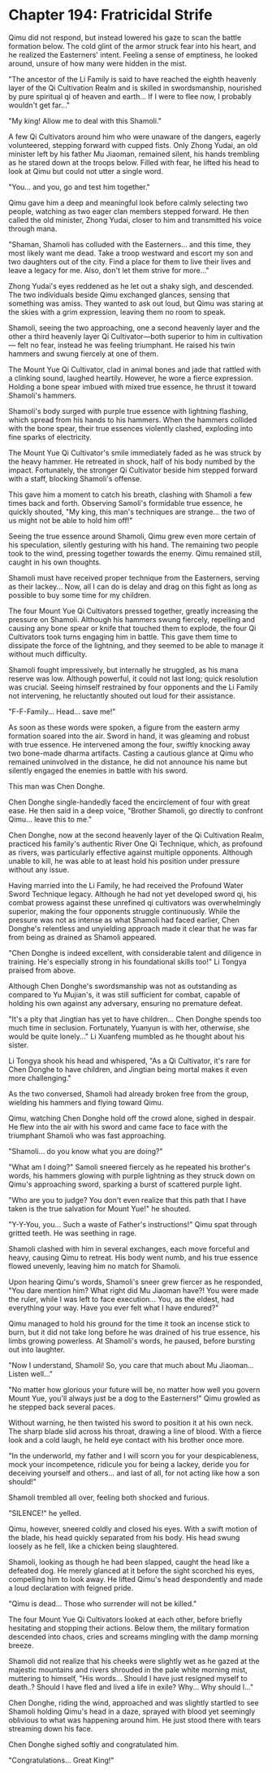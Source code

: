 # Chapter 194: Fratricidal Strife

Qimu did not respond, but instead lowered his gaze to scan the battle formation below. The cold glint of the armor struck fear into his heart, and he realized the Easterners' intent. Feeling a sense of emptiness, he looked around, unsure of how many were hidden in the mist.

"The ancestor of the Li Family is said to have reached the eighth heavenly layer of the Qi Cultivation Realm and is skilled in swordsmanship, nourished by pure spiritual qi of heaven and earth... If I were to flee now, I probably wouldn't get far..."

"My king! Allow me to deal with this Shamoli."

A few Qi Cultivators around him who were unaware of the dangers, eagerly volunteered, stepping forward with cupped fists. Only Zhong Yudai, an old minister left by his father Mu Jiaoman, remained silent, his hands trembling as he stared down at the troops below. Filled with fear, he lifted his head to look at Qimu but could not utter a single word.

"You... and you, go and test him together."

Qimu gave him a deep and meaningful look before calmly selecting two people, watching as two eager clan members stepped forward. He then called the old minister, Zhong Yudai, closer to him and transmitted his voice through mana.

"Shaman, Shamoli has colluded with the Easterners... and this time, they most likely want me dead. Take a troop westward and escort my son and two daughters out of the city. Find a place for them to live their lives and leave a legacy for me. Also, don't let them strive for more..."

Zhong Yudai's eyes reddened as he let out a shaky sigh, and descended. The two individuals beside Qimu exchanged glances, sensing that something was amiss. They wanted to ask out loud, but Qimu was staring at the skies with a grim expression, leaving them no room to speak.

Shamoli, seeing the two approaching, one a second heavenly layer and the other a third heavenly layer Qi Cultivator—both superior to him in cultivation— felt no fear, instead he was feeling triumphant. He raised his twin hammers and swung fiercely at one of them.

The Mount Yue Qi Cultivator, clad in animal bones and jade that rattled with a clinking sound, laughed heartily. However, he wore a fierce expression. Holding a bone spear imbued with mixed true essence, he thrust it toward Shamoli's hammers.

Shamoli's body surged with purple true essence with lightning flashing, which spread from his hands to his hammers. When the hammers collided with the bone spear, their true essences violently clashed, exploding into fine sparks of electricity.

The Mount Yue Qi Cultivator's smile immediately faded as he was struck by the heavy hammer. He retreated in shock, half of his body numbed by the impact. Fortunately, the stronger Qi Cultivator beside him stepped forward with a staff, blocking Shamoli's offense.

This gave him a moment to catch his breath, clashing with Shamoli a few times back and forth. Observing Samoli's formidable true essence, he quickly shouted, "My king, this man's techniques are strange... the two of us might not be able to hold him off!"

Seeing the true essence around Shamoli, Qimu grew even more certain of his speculation, silently gesturing with his hand. The remaining two people took to the wind, pressing together towards the enemy. Qimu remained still, caught in his own thoughts.

Shamoli must have received proper technique from the Easterners, serving as their lackey... Now, all I can do is delay and drag on this fight as long as possible to buy some time for my children.

The four Mount Yue Qi Cultivators pressed together, greatly increasing the pressure on Shamoli. Although his hammers swung fiercely, repelling and causing any bone spear or knife that touched them to explode, the four Qi Cultivators took turns engaging him in battle. This gave them time to dissipate the force of the lightning, and they seemed to be able to manage it without much difficulty.

Shamoli fought impressively, but internally he struggled, as his mana reserve was low. Although powerful, it could not last long; quick resolution was crucial. Seeing himself restrained by four opponents and the Li Family not intervening, he reluctantly shouted out loud for their assistance.

"F-F-Family... Head... save me!"

As soon as these words were spoken, a figure from the eastern army formation soared into the air. Sword in hand, it was gleaming and robust with true essence. He intervened among the four, swiftly knocking away two bone-made dharma artifacts. Casting a cautious glance at Qimu who remained uninvolved in the distance, he did not announce his name but silently engaged the enemies in battle with his sword.

This man was Chen Donghe.

Chen Donghe single-handedly faced the encirclement of four with great ease. He then said in a deep voice, "Brother Shamoli, go directly to confront Qimu... leave this to me."

Chen Donghe, now at the second heavenly layer of the Qi Cultivation Realm, practiced his family's authentic River One Qi Technique, which, as profound as rivers, was particularly effective against multiple opponents. Although unable to kill, he was able to at least hold his position under pressure without any issue.

Having married into the Li Family, he had received the Profound Water Sword Technique legacy. Although he had not yet developed sword qi, his combat prowess against these unrefined qi cultivators was overwhelmingly superior, making the four opponents struggle continuously. While the pressure was not as intense as what Shamoli had faced earlier, Chen Donghe's relentless and unyielding approach made it clear that he was far from being as drained as Shamoli appeared.

"Chen Donghe is indeed excellent, with considerable talent and diligence in training. He's especially strong in his foundational skills too!" Li Tongya praised from above.

Although Chen Donghe's swordsmanship was not as outstanding as compared to Yu Mujian's, it was still sufficient for combat, capable of holding his own against any adversary, ensuring no premature defeat.

"It's a pity that Jingtian has yet to have children... Chen Donghe spends too much time in seclusion. Fortunately, Yuanyun is with her, otherwise, she would be quite lonely..." Li Xuanfeng mumbled as he thought about his sister.

Li Tongya shook his head and whispered, "As a Qi Cultivator, it's rare for Chen Donghe to have children, and Jingtian being mortal makes it even more challenging."

As the two conversed, Shamoli had already broken free from the group, wielding his hammers and flying toward Qimu.

Qimu, watching Chen Donghe hold off the crowd alone, sighed in despair. He flew into the air with his sword and came face to face with the triumphant Shamoli who was fast approaching.

"Shamoli... do you know what you are doing?"

"What am I doing?" Samoli sneered fiercely as he repeated his brother's words, his hammers glowing with purple lightning as they struck down on Qimu's approaching sword, sparking a burst of scattered purple light.

"Who are you to judge? You don't even realize that this path that I have taken is the true salvation for Mount Yue!" he shouted.

"Y-Y-You, you... Such a waste of Father's instructions!" Qimu spat through gritted teeth. He was seething in rage.

Shamoli clashed with him in several exchanges, each move forceful and heavy, causing Qimu to retreat. His body went numb, and his true essence flowed unevenly, leaving him no match for Shamoli.

Upon hearing Qimu's words, Shamoli's sneer grew fiercer as he responded, "You dare mention him? What right did Mu Jiaoman have?! You were made the ruler, while I was left to face execution... You, as the eldest, had everything your way. Have you ever felt what I have endured?"

Qimu managed to hold his ground for the time it took an incense stick to burn, but it did not take long before he was drained of his true essence, his limbs growing powerless. At Shamoli's words, he paused, before bursting out into laughter.

"Now I understand, Shamoli! So, you care that much about Mu Jiaoman... Listen well..."

"No matter how glorious your future will be, no matter how well you govern Mount Yue, you'll always just be a dog to the Easterners!" Qimu growled as he stepped back several paces.

Without warning, he then twisted his sword to position it at his own neck. The sharp blade slid across his throat, drawing a line of blood. With a fierce look and a cold laugh, he held eye contact with his brother once more.

"In the underworld, my father and I will scorn you for your despicableness, mock your incompetence, ridicule you for being a lackey, deride you for deceiving yourself and others... and last of all, for not acting like how a son should!"

Shamoli trembled all over, feeling both shocked and furious.

"SILENCE!" he yelled.

Qimu, however, sneered coldly and closed his eyes. With a swift motion of the blade, his head quickly separated from his body. His head swung loosely as he fell, like a chicken being slaughtered.

Shamoli, looking as though he had been slapped, caught the head like a defeated dog. He merely glanced at it before the sight scorched his eyes, compelling him to look away. He lifted Qimu's head despondently and made a loud declaration with feigned pride.

"Qimu is dead... Those who surrender will not be killed."

The four Mount Yue Qi Cultivators looked at each other, before briefly hesitating and stopping their actions. Below them, the military formation descended into chaos, cries and screams mingling with the damp morning breeze.

Shamoli did not realize that his cheeks were slightly wet as he gazed at the majestic mountains and rivers shrouded in the pale white morning mist, muttering to himself, "His words... Should I have just resigned myself to death..? Should I have fled and lived a life in exile? Why... Why should I..."

Chen Donghe, riding the wind, approached and was slightly startled to see Shamoli holding Qimu's head in a daze, sprayed with blood yet seemingly oblivious to what was happening around him. He just stood there with tears streaming down his face.

Chen Donghe sighed softly and congratulated him.

"Congratulations... Great King!"
